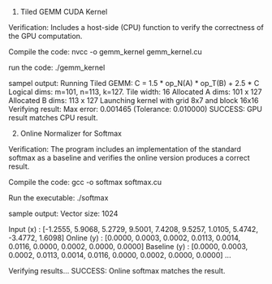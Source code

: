 1. Tiled GEMM CUDA Kernel

Verification: Includes a host-side (CPU) function to verify the correctness of the GPU computation.

Compile the code:
nvcc -o gemm_kernel gemm_kernel.cu

run the code:
./gemm_kernel

sampel output:
Running Tiled GEMM: C = 1.5 * op_N(A) * op_T(B) + 2.5 * C
Logical dims: m=101, n=113, k=127. Tile width: 16
Allocated A dims: 101 x 127
Allocated B dims: 113 x 127
Launching kernel with grid 8x7 and block 16x16
Verifying result:
Max error: 0.001465 (Tolerance: 0.010000)
SUCCESS: GPU result matches CPU result.

2. Online Normalizer for Softmax

Verification: The program includes an implementation of the standard softmax as a baseline and verifies the online version produces a correct result.

Compile the code:
gcc -o softmax softmax.cu 

Run the executable:
./softmax

sample output:
Vector size: 1024

Input (x)     : [-1.2555, 5.9068, 5.2729, 9.5001, 7.4208, 9.5257, 1.0105, 5.4742, -3.4772, 1.6098]
Online (y)    : [0.0000, 0.0003, 0.0002, 0.0113, 0.0014, 0.0116, 0.0000, 0.0002, 0.0000, 0.0000]
Baseline (y)  : [0.0000, 0.0003, 0.0002, 0.0113, 0.0014, 0.0116, 0.0000, 0.0002, 0.0000, 0.0000]
...

Verifying results...
SUCCESS: Online softmax matches the result.
